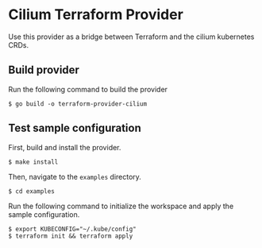 # Cilium Terraform Provider


Use this provider as a bridge between Terraform and the cilium kubernetes CRDs.

## Build provider

Run the following command to build the provider

```shell
$ go build -o terraform-provider-cilium
```

## Test sample configuration

First, build and install the provider.

```shell
$ make install
```

Then, navigate to the `examples` directory.

```shell
$ cd examples
```

Run the following command to initialize the workspace and apply the sample configuration.

```shell
$ export KUBECONFIG="~/.kube/config"
$ terraform init && terraform apply
```

